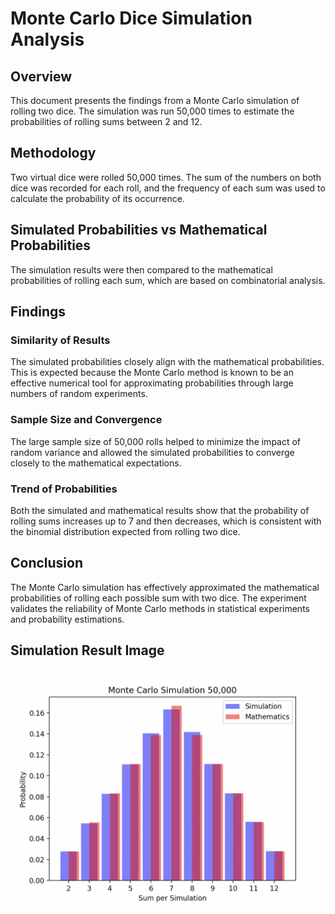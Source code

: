 # Monte Carlo Dice Simulation Analysis

## Overview
This document presents the findings from a Monte Carlo simulation of rolling two dice. The simulation was run 50,000 times to estimate the probabilities of rolling sums between 2 and 12.

## Methodology
Two virtual dice were rolled 50,000 times. The sum of the numbers on both dice was recorded for each roll, and the frequency of each sum was used to calculate the probability of its occurrence.

## Simulated Probabilities vs Mathematical Probabilities
The simulation results were then compared to the mathematical probabilities of rolling each sum, which are based on combinatorial analysis.

## Findings

### Similarity of Results
The simulated probabilities closely align with the mathematical probabilities. This is expected because the Monte Carlo method is known to be an effective numerical tool for approximating probabilities through large numbers of random experiments.

### Sample Size and Convergence
The large sample size of 50,000 rolls helped to minimize the impact of random variance and allowed the simulated probabilities to converge closely to the mathematical expectations.

### Trend of Probabilities
Both the simulated and mathematical results show that the probability of rolling sums increases up to 7 and then decreases, which is consistent with the binomial distribution expected from rolling two dice.

## Conclusion
The Monte Carlo simulation has effectively approximated the mathematical probabilities of rolling each possible sum with two dice. The experiment validates the reliability of Monte Carlo methods in statistical experiments and probability estimations.

## Simulation Result Image
![Monte Carlo Simulation Results](monte-carlo.png)

